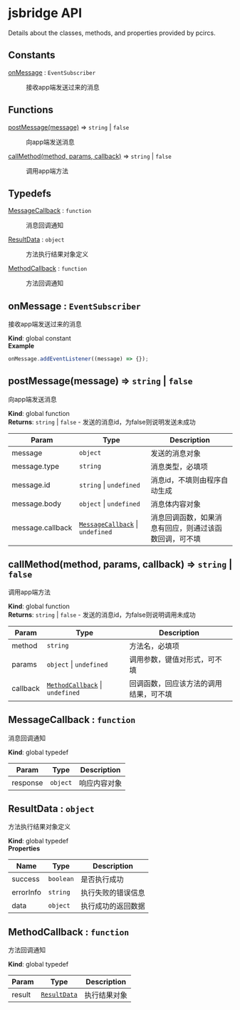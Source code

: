# jsbridge API

Details about the classes, methods, and properties provided by pcircs.

<!--- API BEGIN --->

## Constants

<dl>
<dt><a href="#onMessage">onMessage</a> : <code>EventSubscriber</code></dt>
<dd><p>接收app端发送过来的消息</p>
</dd>
</dl>

## Functions

<dl>
<dt><a href="#postMessage">postMessage(message)</a> ⇒ <code>string</code> | <code>false</code></dt>
<dd><p>向app端发送消息</p>
</dd>
<dt><a href="#callMethod">callMethod(method, params, callback)</a> ⇒ <code>string</code> | <code>false</code></dt>
<dd><p>调用app端方法</p>
</dd>
</dl>

## Typedefs

<dl>
<dt><a href="#MessageCallback">MessageCallback</a> : <code>function</code></dt>
<dd><p>消息回调通知</p>
</dd>
<dt><a href="#ResultData">ResultData</a> : <code>object</code></dt>
<dd><p>方法执行结果对象定义</p>
</dd>
<dt><a href="#MethodCallback">MethodCallback</a> : <code>function</code></dt>
<dd><p>方法回调通知</p>
</dd>
</dl>

<a name="onMessage"></a>

## onMessage : <code>EventSubscriber</code>
接收app端发送过来的消息

**Kind**: global constant  
**Example**  
```js
onMessage.addEventListener((message) => {});
```
<a name="postMessage"></a>

## postMessage(message) ⇒ <code>string</code> \| <code>false</code>
向app端发送消息

**Kind**: global function  
**Returns**: <code>string</code> \| <code>false</code> - 发送的消息id，为false则说明发送未成功  

| Param | Type | Description |
| --- | --- | --- |
| message | <code>object</code> | 发送的消息对象 |
| message.type | <code>string</code> | 消息类型，必填项 |
| message.id | <code>string</code> \| <code>undefined</code> | 消息id，不填则由程序自动生成 |
| message.body | <code>object</code> \| <code>undefined</code> | 消息体内容对象 |
| message.callback | [<code>MessageCallback</code>](#MessageCallback) \| <code>undefined</code> | 消息回调函数，如果消息有回应，则通过该函数回调，可不填 |

<a name="callMethod"></a>

## callMethod(method, params, callback) ⇒ <code>string</code> \| <code>false</code>
调用app端方法

**Kind**: global function  
**Returns**: <code>string</code> \| <code>false</code> - 发送的消息id，为false则说明调用未成功  

| Param | Type | Description |
| --- | --- | --- |
| method | <code>string</code> | 方法名，必填项 |
| params | <code>object</code> \| <code>undefined</code> | 调用参数，键值对形式，可不填 |
| callback | [<code>MethodCallback</code>](#MethodCallback) \| <code>undefined</code> | 回调函数，回应该方法的调用结果，可不填 |

<a name="MessageCallback"></a>

## MessageCallback : <code>function</code>
消息回调通知

**Kind**: global typedef  

| Param | Type | Description |
| --- | --- | --- |
| response | <code>object</code> | 响应内容对象 |

<a name="ResultData"></a>

## ResultData : <code>object</code>
方法执行结果对象定义

**Kind**: global typedef  
**Properties**

| Name | Type | Description |
| --- | --- | --- |
| success | <code>boolean</code> | 是否执行成功 |
| errorInfo | <code>string</code> | 执行失败的错误信息 |
| data | <code>object</code> | 执行成功的返回数据 |

<a name="MethodCallback"></a>

## MethodCallback : <code>function</code>
方法回调通知

**Kind**: global typedef  

| Param | Type | Description |
| --- | --- | --- |
| result | [<code>ResultData</code>](#ResultData) | 执行结果对象 |

<!--- API END --->
